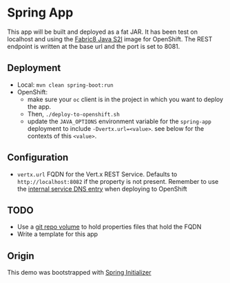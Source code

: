 # Spring App

This app will be built and deployed as a fat JAR. It has been test on localhost and using the [Fabric8 Java S2I](https://hub.docker.com/r/fabric8/s2i-java/) image for OpenShift. The REST endpoint is written at the base url and the port is set to 8081.

## Deployment

* Local: `mvn clean spring-boot:run`
* OpenShift: 
  * make sure your `oc` client is in the project in which you want to deploy the app. 
  * Then, `./deploy-to-openshift.sh`
  * update the `JAVA_OPTIONS` environment variable for the `spring-app` deployment to include `-Dvertx.url=<value>`. see below for the contexts of this `<value>`.

## Configuration

* `vertx.url` FQDN for the Vert.x REST Service. Defaults to `http://localhost:8082` if the property is not present. Remember to use the [internal service DNS entry](https://docs.openshift.com/enterprise/3.0/architecture/additional_concepts/networking.html) when deploying to OpenShift

## TODO
* Use a [git repo volume](https://kubernetes.io/docs/user-guide/volumes/#gitrepo) to hold properties files that hold the FQDN
* Write a template for this app

## Origin
This demo was bootstrapped with [Spring Initializer](http://start.spring.io/)